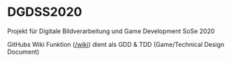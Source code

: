 # DGDSS2020
Projekt für Digitale Bildverarbeitung und Game Development SoSe 2020

GitHubs Wiki Funktion ([/wiki](https://github.com/FabianLars/DGDSS2020/wiki)) dient als GDD & TDD (Game/Technical Design Document)
